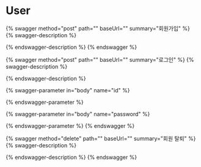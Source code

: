 # User

{% swagger method="post" path="" baseUrl="" summary="회원가입" %}
{% swagger-description %}

{% endswagger-description %}
{% endswagger %}

{% swagger method="post" path="" baseUrl="" summary="로그인" %}
{% swagger-description %}

{% endswagger-description %}

{% swagger-parameter in="body" name="id" %}

{% endswagger-parameter %}

{% swagger-parameter in="body" name="password" %}

{% endswagger-parameter %}
{% endswagger %}

{% swagger method="delete" path="" baseUrl="" summary="회원 탈퇴" %}
{% swagger-description %}

{% endswagger-description %}
{% endswagger %}

